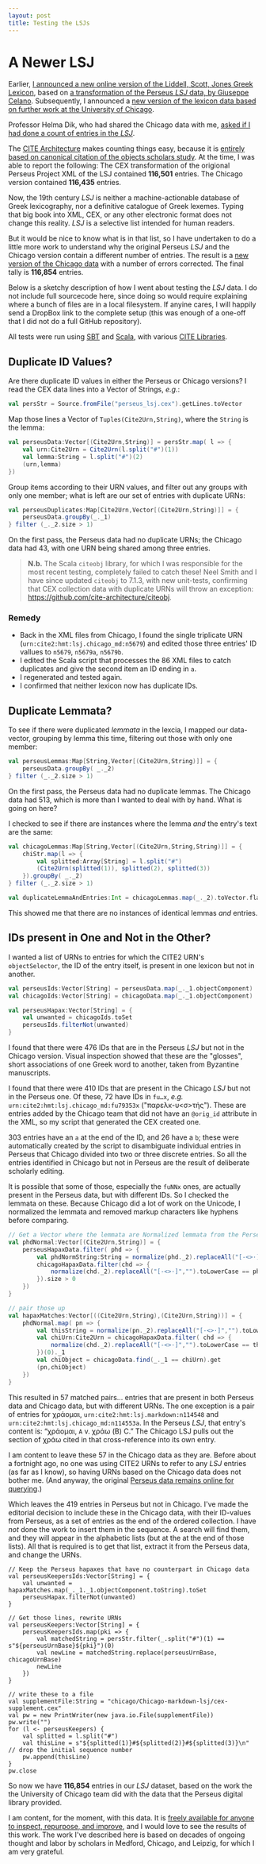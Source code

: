 ```yaml
---
layout: post
title: Testing the LSJs
---
```


# A Newer LSJ

Earlier, [I announced a new online version of the Liddell, Scott, Jones Greek Lexicon](https://eumaeus.github.io/2018/10/30/lsj.html), based on [a transformation of the Perseus *LSJ* data, by Giuseppe Celano](https://github.com/gcelano/LSJ_GreekUnicode). Subsequently, I announced a [new version of the lexicon data based on further work at the University of Chicago](https://eumaeus.github.io/2018/11/05/chicago.html).

Professor Helma Dik, who had shared the Chicago data with me, [asked if I had done a count of entries in the *LSJ*](https://twitter.com/LogeionGkLat/status/1060182402272841728).

The [CITE Architecture](http://cite-architecture.github.io) makes counting things easy, because it is [entirely based on canonical citation of the objects scholars study](http://cite-architecture.github.io/about/whycitation/). At the time, I was able to report the following: The CEX transformation of the origional Perseus Project XML of the LSJ contained **116,501** entries. The Chicago version contained **116,435** entries.

Now, the 19th century *LSJ* is neither a machine-actionable database of Greek lexicography, nor a definitive catalogue of Greek lexemes. Typing that big book into XML, CEX, or any other electronic format does not change this reality. *LSJ* is a selective list intended for human readers.

But it would be nice to know what is in that list, so I have undertaken to do a little more work to understand why the original Perseus *LSJ* and the Chicago version contain a different number of entries. The result is a [new version of the Chicago data](https://github.com/Eumaeus/cite_lsj_cex) with a number of errors corrected. The final tally is **116,854** entries.

Below is a sketchy description of how I went about testing the *LSJ* data. I do not include full sourcecode here, since doing so would require explaining where a bunch of files are in a local filesystem. If anyine cares, I will happily send a DropBox link to the complete setup (this was enough of a one-off that I did not do a full GitHub repository).

All tests were run using [SBT](https://www.scala-sbt.org) and [Scala](https://www.scala-lang.org), with various [CITE Libraries](https://github.com/cite-architecture).


## Duplicate ID Values?

Are there duplicate ID values in either the Perseus or Chicago versions? I read the CEX data lines into a Vector of Strings, *e.g.*:

~~~ scala
val persStr = Source.fromFile("perseus_lsj.cex").getLines.toVector
~~~

Map those lines a Vector of `Tuples(Cite2Urn,String)`, where the `String` is the lemma:

~~~ scala
val perseusData:Vector[(Cite2Urn,String)] = persStr.map( l => {
	val urn:Cite2Urn = Cite2Urn(l.split("#")(1))
	val lemma:String = l.split("#")(2)
	(urn,lemma)		
})
~~~

Group items according to their URN values, and filter out any groups with only one member; what is left are our set of entries with duplicate URNs:

~~~ scala
val perseusDuplicates:Map[Cite2Urn,Vector[(Cite2Urn,String)]] = {
	perseusData.groupBy(_._1)
} filter (_._2.size > 1)
~~~

On the first pass, the Perseus data had no duplicate URNs; the Chicago data had 43, with one URN being shared among three entries.

> **N.b.** The Scala `citeobj` library, for which I was responsible for the most recent testing, completely failed to catch these! Neel Smith and I have since updated `citeobj` to 7.1.3, with new unit-tests, confirming that CEX collection data with duplicate URNs will throw an exception: <https://github.com/cite-architecture/citeobj>.

### Remedy

- Back in the XML files from Chicago, I found the single triplicate URN (`urn:cite2:hmt:lsj.chicago_md:n5679`) and edited those three entries' ID vallues to `n5679`, `n5679a`, `n5679b`. 
- I edited the Scala script that processes the 86 XML files to catch duplicates and give the second item an ID ending in `a`.
- I regenerated and tested again.
- I confirmed that neither lexicon now has duplicate IDs.

## Duplicate Lemmata?

To see if there were duplicated *lemmata* in the lexcia, I mapped our data-vector, grouping by lemma this time, filtering out those with only one member:

~~~ scala
val perseusLemmas:Map[String,Vector[(Cite2Urn,String)]] = {
	perseusData.groupBy( _._2)
} filter (_._2.size > 1)
~~~

On the first pass, the Perseus data had no duplicate lemmas. The Chicago data had 513, which is more than I wanted to deal with by hand. What is going on here?

I checked to see if there are instances where the lemma _and_ the entry's text are the same:

~~~ scala
val chicagoLemmas:Map[String,Vector[(Cite2Urn,String,String)]] = {
	chiStr.map(l => {
		val splitted:Array[String] = l.split("#")
		(Cite2Urn(splitted(1)), splitted(2), splitted(3))
	}).groupBy( _._2)
} filter (_._2.size > 1)

val duplicateLemmaAndEntries:Int = chicagoLemmas.map(_._2).toVector.flatten.groupBy(_._3).filter(_._2.size > 1).size
~~~

This showed me that there are no instances of identical lemmas _and_ entries.

## IDs present in One and Not in the Other?

I wanted a list of URNs to entries for which the CITE2 URN's `objectSelector`, the ID of the entry itself, is present in one lexicon but not in another. 

~~~ scala
val perseusIds:Vector[String] = perseusData.map(_._1.objectComponent)
val chicagoIds:Vector[String] = chicagoData.map(_._1.objectComponent)

val perseusHapax:Vector[String] = {
	val unwanted = chicagoIds.toSet
	perseusIds.filterNot(unwanted)
} 
~~~

I found that there were 476 IDs that are in the Perseus *LSJ* but not in the Chicago version. Visual inspection showed that these are the "glosses", short associations of one Greek word to another, taken from Byzantine manuscripts.

I found that there were 410 IDs that are present in the Chicago *LSJ* but not in the Perseus one. Of these, 72 have IDs in `fu…x`, *e.g.* `urn:cite2:hmt:lsj.chicago_md:fu79353x` ("παρελκ-υ<σ>τής"). These are entries added by the Chicago team that did not have an `@orig_id` attribute in the XML, so my script that generated the CEX created one. 

303 entries have an `a` at the end of the ID, and 26 have a `b`; these were automatically created by the script to disambiguate individual entries in Perseus that Chicago divided into two or three discrete entries. So all the entries identified in Chicago but not in Perseus are the result of deliberate scholarly editing.

It is possible that some of those, especially the `fuNNx` ones, are actually present in the Perseus data, but with different IDs. So I checked the lemmata on these. Because Chicago did a lot of work on the Unicode, I normalized the lemmata and removed markup characters like hyphens before comparing.

~~~ scala
// Get a Vector where the lemmata are Normalized lemmata from the Perseus Hapax Data (phdNormal)
val phdNormal:Vector[(Cite2Urn,String)] = {
	perseusHapaxData.filter( phd => {
		val phdNormString:String = normalize(phd._2).replaceAll("[-<>·]","").toLowerCase
		chicagoHapaxData.filter(chd => {
			normalize(chd._2).replaceAll("[-<>·]","").toLowerCase == phdNormString
		}).size > 0
	})
}

// pair those up
val hapaxMatches:Vector[((Cite2Urn,String),(Cite2Urn,String))] = {
	phdNormal.map( pn => {
		val thisString = normalize(pn._2).replaceAll("[-<>·]","").toLowerCase
		val chiUrn:Cite2Urn = chicagoHapaxData.filter( chd => {
			normalize(chd._2).replaceAll("[-<>·]","").toLowerCase == thisString
		})(0)._1
		val chiObject = chicagoData.find(_._1 == chiUrn).get
		(pn,chiObject)
	})
}
~~~

This resulted in 57 matched pairs… entries that are present in both Perseus data and Chicago data, but with different URNs. The one exception is a pair of entries for χράομαι, `urn:cite2:hmt:lsj.markdown:n114548` and `urn:cite2:hmt:lsj.chicago_md:n114553a`. In the Perseus *LSJ*, that entry's content is: “χράομαι, `A` v. χράω (B) C.” The Chicago LSJ pulls out the section of χράω cited in that cross-reference into its own entry.

I am content to leave these 57 in the Chicago data as they are. Before about a fortnight ago, no one was using CITE2 URNs to refer to any *LSJ* entries (as far as I know), so having URNs based on the Chicago data does not bother me. (And anyway, the original [Perseus data remains online for querying](https://eumaeus.github.io/2018/11/05/chicago.html).)

Which leaves the 419 entries in Perseus but not in Chicago. I've made the editorial decision to include these in the Chicago data, with their ID-values from Perseus, as a set of entries as the end of the ordered collection. I have *not* done the work to insert them in the sequence. A search will find them, and they will appear in the alphabetic lists (but at the at the end of those lists). All that is required is to get that list, extract it from the Perseus data, and change the URNs.

~~~
// Keep the Perseus hapaxes that have no counterpart in Chicago data 
val perseusKeepersIds:Vector[String] = {
	val unwanted = hapaxMatches.map(_._1._1.objectComponent.toString).toSet
	perseusHapax.filterNot(unwanted)
}

// Get those lines, rewrite URNs
val perseusKeepers:Vector[String] = {
	perseusKeepersIds.map(pki => {
		val matchedString = persStr.filter(_.split("#")(1) == s"${perseusUrnBase}${pki}")(0)
		val newLine = matchedString.replace(perseusUrnBase, chicagoUrnBase)
		newLine
	})
}

// write these to a file
val supplementFile:String = "chicago/Chicago-markdown-lsj/cex-supplement.cex"
val pw = new PrintWriter(new java.io.File(supplementFile))
pw.write("")
for (l <- perseusKeepers) {
	val splitted = l.split("#")
	val thisLine = s"${splitted(1)}#${splitted(2)}#${splitted(3)}\n" // drop the initial sequence number
	pw.append(thisLine)
}
pw.close
~~~ 

So now we have **116,854** entries in our *LSJ* dataset, based on the work the the University of Chicago team did with the data that the Perseus digital library provided.

I am content, for the moment, with this data. It is [freely available for anyone to inspect, repurpose, and improve](https://github.com/Eumaeus/cite_lsj_cex), and I would love to see the results of this work. The work I've described here is based on decades of ongoing thought and labor by scholars in Medford, Chicago, and Leipzig, for which I am very grateful. 